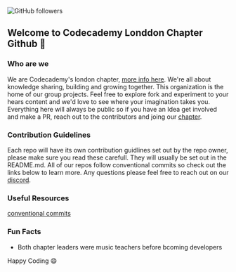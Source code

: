 ![GitHub followers](https://img.shields.io/github/followers/Codecademy-London-Chapter?style=social)

## Welcome to Codecademy Londdon Chapter Github 👋

### Who are we
We are Codecademy's london chapter, [more info here](https://community.codecademy.com/london/). We're all about knowledge sharing, building and growing together. This organization is the home of our group projects. Feel free to explore fork and experiment to your hears content and we'd love to see where your imagination takes you. Everything here will always be public so if you have an Idea get involved and make a PR, reach out to the contributors and joing our [chapter](https://community.codecademy.com/london/).

### Contribution Guidelines
Each repo will have its own contribution guidlines set out by the repo owner, please make sure you read these carefull. They will usually be set out in the README.md. All of our repos follow conventional commits so check out the links below to learn more. Any questions please feel free to reach out on our [discord](https://discord.gg/53QDMe5f).

### Useful Resources
[conventional commits](https://www.conventionalcommits.org/en/v1.0.0/) 

### Fun Facts

- Both chapter leaders were music teachers before bcoming developers

Happy Coding :smile:
